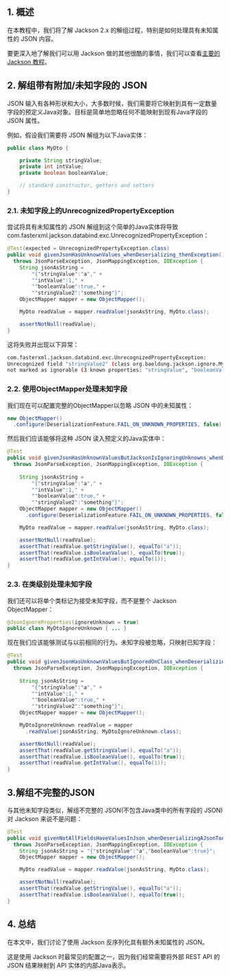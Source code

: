 ## 1. 概述

在本教程中，我们将了解 Jackson 2.x 的解组过程，特别是如何处理具有未知属性的 JSON 内容。

要更深入地了解我们可以用 Jackson 做的其他很酷的事情，我们可以查看[主要的 Jackson 教程](https://www.baeldung.com/jackson)。

## 2. 解组带有附加/未知字段的 JSON

JSON 输入有各种形状和大小，大多数时候，我们需要将它映射到具有一定数量字段的预定义Java对象。目标是简单地忽略任何不能映射到现有Java字段的 JSON 属性。

例如，假设我们需要将 JSON 解组为以下Java实体：

```java
public class MyDto {

    private String stringValue;
    private int intValue;
    private boolean booleanValue;

    // standard constructor, getters and setters 
}
```

### 2.1. 未知字段上的UnrecognizedPropertyException

尝试将具有未知属性的 JSON 解组到这个简单的Java实体将导致com.fasterxml.jackson.databind.exc.UnrecognizedPropertyException：

```java
@Test(expected = UnrecognizedPropertyException.class)
public void givenJsonHasUnknownValues_whenDeserializing_thenException()
  throws JsonParseException, JsonMappingException, IOException {
    String jsonAsString = 
        "{"stringValue":"a"," +
        ""intValue":1," +
        ""booleanValue":true," +
        ""stringValue2":"something"}";
    ObjectMapper mapper = new ObjectMapper();

    MyDto readValue = mapper.readValue(jsonAsString, MyDto.class);

    assertNotNull(readValue);
}
```

这将失败并出现以下异常：

```bash
com.fasterxml.jackson.databind.exc.UnrecognizedPropertyException: 
Unrecognized field "stringValue2" (class org.baeldung.jackson.ignore.MyDto), 
not marked as ignorable (3 known properties: "stringValue", "booleanValue", "intValue"])
```

### 2.2. 使用ObjectMapper处理未知字段

我们现在可以配置完整的ObjectMapper以忽略 JSON 中的未知属性：

```java
new ObjectMapper()
  .configure(DeserializationFeature.FAIL_ON_UNKNOWN_PROPERTIES, false)
```

然后我们应该能够将这种 JSON 读入预定义的Java实体中：

```java
@Test
public void givenJsonHasUnknownValuesButJacksonIsIgnoringUnknowns_whenDeserializing_thenCorrect()
  throws JsonParseException, JsonMappingException, IOException {
 
    String jsonAsString = 
        "{"stringValue":"a"," +
        ""intValue":1," +
        ""booleanValue":true," +
        ""stringValue2":"something"}";
    ObjectMapper mapper = new ObjectMapper()
      .configure(DeserializationFeature.FAIL_ON_UNKNOWN_PROPERTIES, false);

    MyDto readValue = mapper.readValue(jsonAsString, MyDto.class);

    assertNotNull(readValue);
    assertThat(readValue.getStringValue(), equalTo("a"));
    assertThat(readValue.isBooleanValue(), equalTo(true));
    assertThat(readValue.getIntValue(), equalTo(1));
}
```

### 2.3. 在类级别处理未知字段

我们还可以将单个类标记为接受未知字段，而不是整个 Jackson ObjectMapper：

```java
@JsonIgnoreProperties(ignoreUnknown = true)
public class MyDtoIgnoreUnknown { ... }
```

现在我们应该能够测试与以前相同的行为。未知字段被忽略，只映射已知字段：

```java
@Test
public void givenJsonHasUnknownValuesButIgnoredOnClass_whenDeserializing_thenCorrect() 
  throws JsonParseException, JsonMappingException, IOException {
 
    String jsonAsString =
        "{"stringValue":"a"," +
        ""intValue":1," +
        ""booleanValue":true," +
        ""stringValue2":"something"}";
    ObjectMapper mapper = new ObjectMapper();

    MyDtoIgnoreUnknown readValue = mapper
      .readValue(jsonAsString, MyDtoIgnoreUnknown.class);

    assertNotNull(readValue);
    assertThat(readValue.getStringValue(), equalTo("a"));
    assertThat(readValue.isBooleanValue(), equalTo(true));
    assertThat(readValue.getIntValue(), equalTo(1));
}
```

## 3.解组不完整的JSON

与其他未知字段类似，解组不完整的 JSON(不包含Java类中的所有字段的 JSON)对 Jackson 来说不是问题：

```java
@Test
public void givenNotAllFieldsHaveValuesInJson_whenDeserializingAJsonToAClass_thenCorrect() 
  throws JsonParseException, JsonMappingException, IOException {
    String jsonAsString = "{"stringValue":"a","booleanValue":true}";
    ObjectMapper mapper = new ObjectMapper();

    MyDto readValue = mapper.readValue(jsonAsString, MyDto.class);

    assertNotNull(readValue);
    assertThat(readValue.getStringValue(), equalTo("a"));
    assertThat(readValue.isBooleanValue(), equalTo(true));
}
```

## 4. 总结

在本文中，我们讨论了使用 Jackson 反序列化具有额外未知属性的 JSON。

这是使用 Jackson 时最常见的配置之一，因为我们经常需要将外部 REST API 的 JSON 结果映射到 API 实体的内部Java表示。